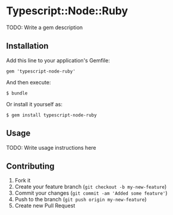 # Typescript::Node::Ruby

TODO: Write a gem description

## Installation

Add this line to your application's Gemfile:

    gem 'typescript-node-ruby'

And then execute:

    $ bundle

Or install it yourself as:

    $ gem install typescript-node-ruby

## Usage

TODO: Write usage instructions here

## Contributing

1. Fork it
2. Create your feature branch (`git checkout -b my-new-feature`)
3. Commit your changes (`git commit -am 'Added some feature'`)
4. Push to the branch (`git push origin my-new-feature`)
5. Create new Pull Request
